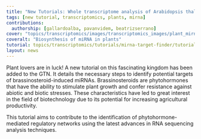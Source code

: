 ```yaml
---
title: "New Tutorials: Whole transcriptome analysis of Arabidopsis thaliana"
tags: [new tutorial, transcriptomics, plants, mirna]
contributions:
  authorship: [gallardoalba, pavanvidem, beatrizserrano]
cover: "topics/transcriptomics/images/transcriptomics_images/plant_mirna_synthesis.png"
coveralt: "Biosynthesis of miRNA in plants"
tutorial: topics/transcriptomics/tutorials/mirna-target-finder/tutorial.html
layout: news
---
```


Plant lovers are in luck! A new tutorial on this fascinating kingdom has been added to the GTN. It details the necessary steps to identify potential targets of brassinosteroid-induced miRNAs. Brassinosteroids are phytohormones that have the ability to stimulate plant growth and confer resistance against abiotic and biotic stresses. These characteristics have led to great interest in the field of biotechnology due to its potential for increasing agricultural productivity.

This tutorial aims to contribute to the identification of phytohormone-mediated regulatory networks using the latest advances in RNA sequencing analysis techniques. 
